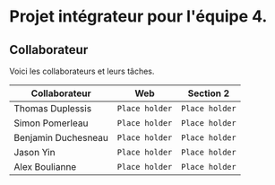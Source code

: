 # Projet intégrateur pour l'équipe 4. 

## Collaborateur 

Voici les collaborateurs et leurs tâches.

|Collaborateur       |Web                            |Section 2                    |
|--------------------|-------------------------------|-----------------------------|
|Thomas Duplessis    |`Place holder`                 |`Place holder`               |
|Simon Pomerleau     |`Place holder`                 |`Place holder`               |
|Benjamin Duchesneau |`Place holder`                 |`Place holder`               | 
|Jason Yin           |`Place holder`                 |`Place holder`               | 
|Alex Boulianne      |`Place holder`                 |`Place holder`               | 

              
